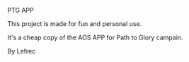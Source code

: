 PTG APP

This project is made for fun and personal use.

It's a cheap copy of the AOS APP for Path to Glory campain.

By Lefrec
